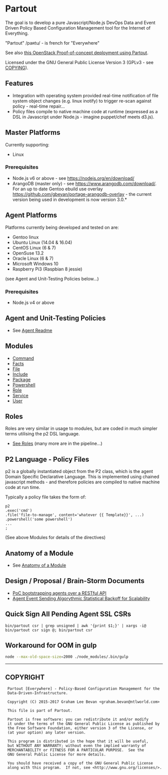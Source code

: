 Partout
=======

The goal is to develop a pure Javascript/Node.js DevOps Data and Event Driven Policy Based Configuration Management tool for the Internet of Everything.

"Partout" /paʀtu/ - is french for "Everywhere"

See also [this OpenStack Proof-of-concept deployment using Partout](https://github.com/gbevan/partout_openstack_poc).

Licensed under the GNU General Public License Version 3 (GPLv3 - see [COPYING](./COPYING)).

Features
--------

* Integration with operating system provided real-time notification of file system object changes (e.g. linux inotify) to trigger re-scan against policy - real-time repair...
* Policy files compile to native machine code at runtime (expressed as a DSL in Javascript under Node.js - imagine puppet/chef meets d3.js).

Master Platforms
----------------

Currently supporting:
* Linux

### Prerequisites
* Node.js v6 or above - see https://nodejs.org/en/download/
* ArangoDB (master only) - see https://www.arangodb.com/download/. For an up to date Gentoo ebuild use overlay https://github.com/gbevan/portage-arangodb-overlay - the current version being used in development is now version 3.0.*

Agent Platforms
---------------

Platforms currently being developed and tested on are:

* Gentoo linux
* Ubuntu Linux (14.04 & 16.04)
* CentOS Linux (6 & 7)
* OpenSuse 13.2
* Oracle Linux (6 & 7)
* Microsoft Windows 10
* Raspberry Pi3 (Raspbian 8 jessie)

(see Agent and Unit-Testing Policies below...)

### Prerequisites
* Node.js v4 or above

Agent and Unit-Testing Policies
-------------------------------

* See [Agent Readme](./agent/README.md)

Modules
-------

* [Command](./agent/lib/modules/command/README.md)
* [Facts](./agent/lib/modules/facts/README.md)
* [File](./agent/lib/modules/file/README.md)
* [Include](./agent/lib/modules/include/README.md)
* [Package](./agent/lib/modules/package/README.md)
* [Powershell](./agent/lib/modules/powershell/README.md)
* [Role](./agent/lib/modules/role/README.md)
* [Service](./agent/lib/modules/service/README.md)
* [User](./agent/lib/modules/user/README.md)

Roles
-----

Roles are very similar in usage to modules, but are coded in much simpler terms utilising the p2 DSL language.

* [See Roles](./agent/lib/roles) (many more are in the pipeline...)

P2 Language - Policy Files
--------------------------

p2 is a globally instantiated object from the P2 class, which is the agent Domain Specific Declarative Language.
This is implemented using chained javascript methods - and therefore policies are compiled to native machine code
at run time.

Typically a policy file takes the form of:

    p2
    .exec('cmd')
    .file('file-to-manage', content='whatever {{ Template}}', ...)
    .powershell('some powershell')
    ...
    ;

(See above Modules for details of the directives)

Anatomy of a Module
-------------------
* See [Anatomy of a Module](./docs/Anatomy_of_a_module.md)

Design / Proposal / Brain-Storm Documents
-----------------------------------------

* [PoC bootstrapping agents over a RESTful API](./agent/docs/shell_rest_notes.md)
* [Agent Event Sending Algorythmic Statistical Backoff for Scalability](./docs/Event_Sending_Statistical_Backoff.md)

Quick Sign All Pending Agent SSL CSRs
-------------------------------------

    bin/partout csr | grep unsigned | awk '{print $1;}' | xargs -i@ bin/partout csr sign @; bin/partout csr

Workaround for OOM in gulp
--------------------------
```bash
node --max-old-space-size=2000 ./node_modules/.bin/gulp
```

----

COPYRIGHT
---------
   ```
    Partout [Everywhere] - Policy-Based Configuration Management for the
    Data-Driven-Infrastructure.

    Copyright (C) 2015-2017 Graham Lee Bevan <graham.bevan@ntlworld.com>

    This file is part of Partout.

    Partout is free software: you can redistribute it and/or modify
    it under the terms of the GNU General Public License as published by
    the Free Software Foundation, either version 3 of the License, or
    (at your option) any later version.

    This program is distributed in the hope that it will be useful,
    but WITHOUT ANY WARRANTY; without even the implied warranty of
    MERCHANTABILITY or FITNESS FOR A PARTICULAR PURPOSE.  See the
    GNU General Public License for more details.

    You should have received a copy of the GNU General Public License
    along with this program.  If not, see <http://www.gnu.org/licenses/>.
```
